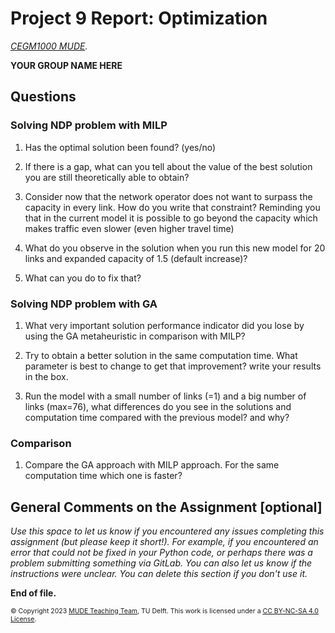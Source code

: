 # Project 9 Report: Optimization

*[CEGM1000 MUDE](http://mude.citg.tudelft.nl/).*

**YOUR GROUP NAME HERE**

## Questions

### Solving NDP problem with MILP

1. Has the optimal solution been found? (yes/no)

2. If there is a gap, what can you tell about the value of the best solution you are still theoretically able to obtain?

3. Consider now that the network operator does not want to surpass the capacity in every link. How do you write that constraint? Reminding you that in the current model it is possible to go beyond the capacity which makes traffic even slower (even higher travel time)

4. What do you observe in the solution when you run this new model for 20 links and expanded capacity of 1.5 (default increase)?

5. What can you do to fix that?

### Solving NDP problem with GA

1. What very important solution performance indicator did you lose by using the GA metaheuristic in comparison with MILP?

2. Try to obtain a better solution in the same computation time. What parameter is best to change to get that improvement? write your results in the box.

3. Run the model with a small number of links (=1) and a big number of links (max=76), what differences do you see in the solutions and computation time compared with the previous model? and why?

### Comparison

1. Compare the GA approach with MILP approach. For the same computation time which one is faster? 

## General Comments on the Assignment [optional]

_Use this space to let us know if you encountered any issues completing this assignment (but please keep it short!). For example, if you encountered an error that could not be fixed in your Python code, or perhaps there was a problem submitting something via GitLab. You can also let us know if the instructions were unclear. You can delete this section if you don't use it._

**End of file.**

<span style="font-size: 75%">
&copy; Copyright 2023 <a rel="MUDE Team" href="https://studiegids.tudelft.nl/a101_displayCourse.do?course_id=65595">MUDE Teaching Team</a>, TU Delft. This work is licensed under a <a rel="license" href="http://creativecommons.org/licenses/by-nc-sa/4.0/">CC BY-NC-SA 4.0 License</a>.
